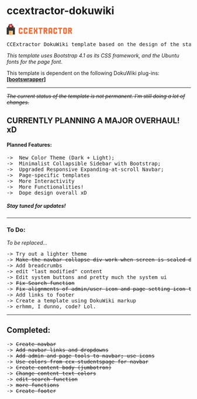 # ccextractor-dokuwiki
<img src="images/ccx_logo&text.png"/>

<pre>CCExtractor DokuWiki template based on the design of the static site "ccx-studentspage". Work in progress.</pre>
<i>This template uses Bootstrap 4.1 as its CSS framework, and the Ubuntu fonts for the page font.</i>
<p>This template is dependent on the following DokuWiki plug-ins: <a href="https://www.dokuwiki.org/%3Aplugin%3Abootswrapper"><strong>[bootswrapper]</strong></a></p>
<hr>

<del><i>The current status of the template is not permanent. I'm still doing a lot of changes.</i></del>

<h2>CURRENTLY PLANNING A <strong>MAJOR</strong> OVERHAUL! xD </h2>
<h4>Planned Features:</h4>
<pre>
->  New Color Theme (Dark + Light);
->  Minimalist Collapsible Sidebar with Bootstrap;
->  Upgraded Responsive Expanding-at-scroll Navbar;
->  Page-specific templates
->  More Interactivity
->  More Functionalities!
->  Dope design overall xD
</pre>
<h5>Stay tuned for updates!</h5>

<hr>
<h3> To Do: </h2>
<i>To be replaced...</i>
<pre>
-> Try out a lighter theme
-> <del>Make the navbar-collapse div work when screen is scaled down</del>
-> Add breadcrumbs
-> edit "last modified" content
-> Edit system buttons and pretty much the system ui
-> <del>Fix Search function</del>
-> <del>Fix alignments of admin/user icon and page setting icon to match the navbar links</del>
-> Add links to footer
-> Create a template using DokuWiki markup
-> erhmm, I dunno, code? Lol.
</pre>

<hr>

<h2>Completed: </h2>
<pre>
-> <del>Create navbar</del>
-> <del>Add navbar links and dropdowns</del>
-> <del>Add admin and page tools to navbar; use icons</del>
-> <del>Use colors from ccx-studentspage for navbar</del>
-> <del>Create content body (jumbotron)</del>
-> <del>Change content text colors</del>
-> <del>edit search function</del>
-> <del>more functions</del>
-> <del>Create footer</del>
</pre>
